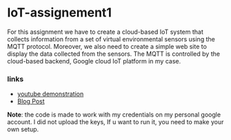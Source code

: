 # IoT-assignement1

For this assignment we have to create a cloud-based IoT system that collects information from a set of virtual environmental sensors using the MQTT protocol. Moreover, we also need to create a simple web site to display the data collected from the sensors.
The MQTT is controlled by the cloud-based backend, Google cloud IoT platform in my case.


### links
- [youtube demonstration](https://youtu.be/VtPYKDLVrM8)
- [Blog Post]()

**Note**: the code is made to work with my credentials on my personal google account.
I did not upload the keys, If u want to run it, you need to make your own setup.
